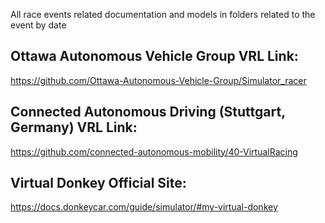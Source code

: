 All race events related documentation and models in folders related to the event by date

## Ottawa Autonomous Vehicle Group VRL Link:
https://github.com/Ottawa-Autonomous-Vehicle-Group/Simulator_racer

## Connected Autonomous Driving (Stuttgart, Germany) VRL Link:
https://github.com/connected-autonomous-mobility/40-VirtualRacing

## Virtual Donkey Official Site:
https://docs.donkeycar.com/guide/simulator/#my-virtual-donkey
